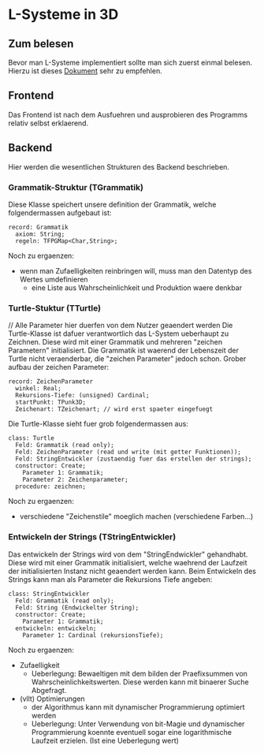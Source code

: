 # L-Systeme in 3D

## Zum belesen
Bevor man L-Systeme implementiert sollte man sich zuerst einmal belesen. Hierzu ist dieses 
[Dokument](https://www.yumpu.com/de/document/read/18849596/l-systeme-und-andere-kunstliche-pflanzen) sehr zu empfehlen.

## Frontend
Das Frontend ist nach dem Ausfuehren und ausprobieren des Programms relativ selbst erklaerend.

## Backend
Hier werden die wesentlichen Strukturen des Backend beschrieben.

### Grammatik-Struktur (TGrammatik)
Diese Klasse speichert unsere definition der Grammatik, welche folgendermassen aufgebaut ist:

    record: Grammatik
      axiom: String;
      regeln: TFPGMap<Char,String>;

Noch zu ergaenzen:
  - wenn man Zufaelligkeiten reinbringen will, muss man den Datentyp des Wertes umdefinieren
    - eine Liste aus Wahrscheinlichkeit und Produktion waere denkbar

### Turtle-Stuktur (TTurtle)
// Alle Parameter hier duerfen von dem Nutzer geaendert werden
Die Turtle-Klasse ist dafuer verantwortlich das L-System ueberhaupt zu Zeichnen. Diese wird mit einer Grammatik 
und mehreren "zeichen Parametern" initialisiert. Die Grammatik ist waerend der Lebenszeit der Turtle nicht 
veraenderbar, die "zeichen Parameter" jedoch schon. Grober aufbau der zeichen Parameter:

    record: ZeichenParameter
      winkel: Real;
      Rekursions-Tiefe: (unsigned) Cardinal;
      startPunkt: TPunk3D;
      Zeichenart: TZeichenart; // wird erst spaeter eingefuegt

Die Turtle-Klasse sieht fuer grob folgendermassen aus:

    class: Turtle
      Feld: Grammatik (read only);
      Feld: ZeichenParameter (read und write (mit getter Funktionen));
      Feld: StringEntwickler (zustaendig fuer das erstellen der strings);
      constructor: Create;
        Parameter 1: Grammatik;
        Parameter 2: Zeichenparameter;
      procedure: zeichnen;

Noch zu ergaenzen:
  - verschiedene "Zeichenstile" moeglich machen (verschiedene Farben...)

### Entwickeln der Strings (TStringEntwickler)
Das entwickeln der Strings wird von dem "StringEndwickler" gehandhabt. Diese wird mit einer Grammatik initialisiert, 
welche waehrend der Laufzeit der initialisierten Instanz nicht geaendert werden kann. Beim Entwickeln des Strings kann man 
als Parameter die Rekursions Tiefe angeben:

    class: StringEntwickler
      Feld: Grammatik (read only);
      Feld: String (Endwickelter String);
      constructor: Create;
        Parameter 1: Grammatik;
      entwickeln: entwickeln;
        Parameter 1: Cardinal (rekursionsTiefe);

Noch zu ergaenzen:
  - Zufaelligkeit
    - Ueberlegung: Bewaeltigen mit dem bilden der Praefixsummen von Wahrscheinlichkeitswerten. Diese werden kann mit binaerer Suche Abgefragt.
  - (vllt) Optimierungen
    - der Algorithmus kann mit dynamischer Programmierung optimiert werden
    - Ueberlegung: Unter Verwendung von bit-Magie und dynamischer Programmierung koennte eventuell sogar eine logarithmische Laufzeit erzielen. (Ist eine Ueberlegung wert)
